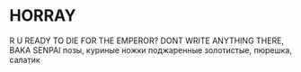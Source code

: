 # HORRAY
R U READY TO DIE FOR THE EMPEROR?
DONT WRITE ANYTHING THERE, BAKA SENPAI
позы, куриные ножки поджаренные золотистые, пюрешка, салатик

